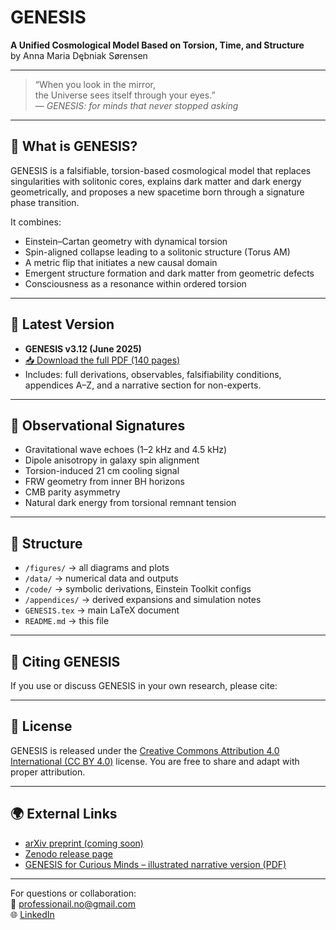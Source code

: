 # GENESIS

**A Unified Cosmological Model Based on Torsion, Time, and Structure**  
by Anna Maria Dębniak Sørensen

---

> “When you look in the mirror,  
> the Universe sees itself through your eyes.”  
> — *GENESIS: for minds that never stopped asking*

---

## 🌌 What is GENESIS?

GENESIS is a falsifiable, torsion-based cosmological model that replaces singularities with solitonic cores, explains dark matter and dark energy geometrically, and proposes a new spacetime born through a signature phase transition.

It combines:

- Einstein–Cartan geometry with dynamical torsion  
- Spin-aligned collapse leading to a solitonic structure (Torus AM)  
- A metric flip that initiates a new causal domain  
- Emergent structure formation and dark matter from geometric defects  
- Consciousness as a resonance within ordered torsion  

---

## 📄 Latest Version

- **GENESIS v3.12 (June 2025)**  
- [📥 Download the full PDF (140 pages)](https://link.to.your.pdf.or.zenodo)  
- Includes: full derivations, observables, falsifiability conditions, appendices A–Z, and a narrative section for non-experts.

---

## 🧪 Observational Signatures

- Gravitational wave echoes (1–2 kHz and 4.5 kHz)  
- Dipole anisotropy in galaxy spin alignment  
- Torsion-induced 21 cm cooling signal  
- FRW geometry from inner BH horizons  
- CMB parity asymmetry  
- Natural dark energy from torsional remnant tension  

---

## 📂 Structure

- `/figures/` → all diagrams and plots  
- `/data/` → numerical data and outputs  
- `/code/` → symbolic derivations, Einstein Toolkit configs  
- `/appendices/` → derived expansions and simulation notes  
- `GENESIS.tex` → main LaTeX document  
- `README.md` → this file

---

## 🔖 Citing GENESIS

If you use or discuss GENESIS in your own research, please cite:


---

## 💬 License

GENESIS is released under the [Creative Commons Attribution 4.0 International (CC BY 4.0)](https://creativecommons.org/licenses/by/4.0/) license. You are free to share and adapt with proper attribution.

---

## 🌍 External Links

- [arXiv preprint (coming soon)](https://arxiv.org/)  
- [Zenodo release page](https://zenodo.org/)  
- [GENESIS for Curious Minds – illustrated narrative version (PDF)](https://link.to.story.pdf)

---

For questions or collaboration:  
📧 professionail.no@gmail.com  
🌐 [LinkedIn](https://www.linkedin.com/in/anna-maria-s%C3%B8rensen-0950291a6/)


